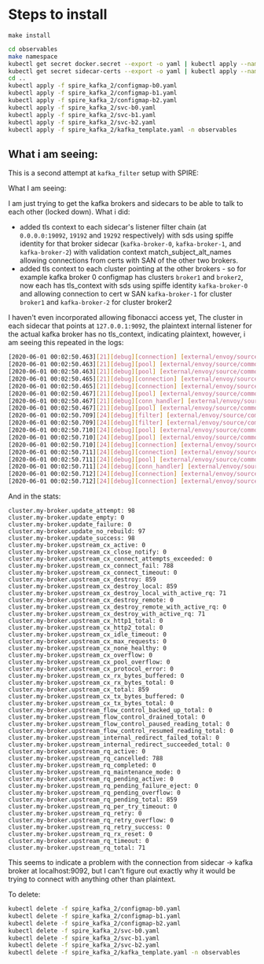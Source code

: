 # Steps to install

`make install`

```bash
cd observables
make namespace
kubectl get secret docker.secret --export -o yaml | kubectl apply --namespace=observables -f -
kubectl get secret sidecar-certs --export -o yaml | kubectl apply --namespace=observables -f -
cd ..
kubectl apply -f spire_kafka_2/configmap-b0.yaml
kubectl apply -f spire_kafka_2/configmap-b1.yaml
kubectl apply -f spire_kafka_2/configmap-b2.yaml
kubectl apply -f spire_kafka_2/svc-b0.yaml
kubectl apply -f spire_kafka_2/svc-b1.yaml
kubectl apply -f spire_kafka_2/svc-b2.yaml
kubectl apply -f spire_kafka_2/kafka_template.yaml -n observables
```

## What i am seeing:

This is a second attempt at `kafka_filter` setup with SPIRE:

What I am seeing:

I am just trying to get the kafka brokers and sidecars to be able to talk to each other (locked down). What i did:

- added tls context to each sidecar's listener filter chain (at `0.0.0.0:19092`, `19192` and `19292` respectively) with sds using spiffe identity for that broker sidecar (`kafka-broker-0`, `kafka-broker-1`, and `kafka-broker-2`) with validation context match_subject_alt_names allowing connections from certs with SAN of the other two brokers.
- added tls context to each cluster pointing at the other brokers - so for example kafka broker 0 configmap has clusters `broker1` and `broker2`, now each has tls_context with sds using spiffe identity `kafka-broker-0` and allowing connection to cert w SAN `kafka-broker-1` for cluster `broker1` and `kafka-broker-2` for cluster broker2

I haven't even incorporated allowing fibonacci access yet, The cluster in each sidecar that points at `127.0.0.1:9092`, the plaintext internal listener for the actual kafka broker has no tls_context, indicating plaintext, however, i am seeing this repeated in the logs:

```bash
[2020-06-01 00:02:50.463][21][debug][connection] [external/envoy/source/common/network/connection_impl.cc:192] [C431] closing socket: 0
[2020-06-01 00:02:50.463][21][debug][pool] [external/envoy/source/common/tcp/conn_pool.cc:206] canceling pending request
[2020-06-01 00:02:50.463][21][debug][pool] [external/envoy/source/common/tcp/conn_pool.cc:214] canceling pending connection
[2020-06-01 00:02:50.465][21][debug][connection] [external/envoy/source/common/network/connection_impl.cc:101] [C432] closing data_to_write=0 type=1
[2020-06-01 00:02:50.465][21][debug][connection] [external/envoy/source/common/network/connection_impl.cc:192] [C432] closing socket: 1
[2020-06-01 00:02:50.467][21][debug][pool] [external/envoy/source/common/tcp/conn_pool.cc:124] [C432] client disconnected
[2020-06-01 00:02:50.467][21][debug][conn_handler] [external/envoy/source/server/connection_handler_impl.cc:86] [C431] adding to cleanup list
[2020-06-01 00:02:50.467][21][debug][pool] [external/envoy/source/common/tcp/conn_pool.cc:238] [C432] connection destroyed
[2020-06-01 00:02:50.709][24][debug][filter] [external/envoy/source/common/tcp_proxy/tcp_proxy.cc:233] [C433] new tcp proxy session
[2020-06-01 00:02:50.709][24][debug][filter] [external/envoy/source/common/tcp_proxy/tcp_proxy.cc:378] [C433] Creating connection to cluster my-broker
[2020-06-01 00:02:50.710][24][debug][pool] [external/envoy/source/common/tcp/conn_pool.cc:83] creating a new connection
[2020-06-01 00:02:50.710][24][debug][pool] [external/envoy/source/common/tcp/conn_pool.cc:364] [C434] connecting
[2020-06-01 00:02:50.710][24][debug][connection] [external/envoy/source/common/network/connection_impl.cc:698] [C434] connecting to 127.0.0.1:9092
[2020-06-01 00:02:50.711][24][debug][connection] [external/envoy/source/common/network/connection_impl.cc:707] [C434] connection in progress
[2020-06-01 00:02:50.711][24][debug][pool] [external/envoy/source/common/tcp/conn_pool.cc:109] queueing request due to no available connections
[2020-06-01 00:02:50.711][24][debug][conn_handler] [external/envoy/source/server/connection_handler_impl.cc:353] [C433] new connection
[2020-06-01 00:02:50.712][24][debug][connection] [external/envoy/source/extensions/transport_sockets/tls/ssl_socket.cc:198] [C433] handshake error: 1
[2020-06-01 00:02:50.712][24][debug][connection] [external/envoy/source/extensions/transport_sockets/tls/ssl_socket.cc:226] [C433] TLS error: 268435703:SSL routines:OPENSSL_internal:WRONG_VERSION_NUMBER
```

And in the stats:

```
cluster.my-broker.update_attempt: 98
cluster.my-broker.update_empty: 0
cluster.my-broker.update_failure: 0
cluster.my-broker.update_no_rebuild: 97
cluster.my-broker.update_success: 98
cluster.my-broker.upstream_cx_active: 0
cluster.my-broker.upstream_cx_close_notify: 0
cluster.my-broker.upstream_cx_connect_attempts_exceeded: 0
cluster.my-broker.upstream_cx_connect_fail: 788
cluster.my-broker.upstream_cx_connect_timeout: 0
cluster.my-broker.upstream_cx_destroy: 859
cluster.my-broker.upstream_cx_destroy_local: 859
cluster.my-broker.upstream_cx_destroy_local_with_active_rq: 71
cluster.my-broker.upstream_cx_destroy_remote: 0
cluster.my-broker.upstream_cx_destroy_remote_with_active_rq: 0
cluster.my-broker.upstream_cx_destroy_with_active_rq: 71
cluster.my-broker.upstream_cx_http1_total: 0
cluster.my-broker.upstream_cx_http2_total: 0
cluster.my-broker.upstream_cx_idle_timeout: 0
cluster.my-broker.upstream_cx_max_requests: 0
cluster.my-broker.upstream_cx_none_healthy: 0
cluster.my-broker.upstream_cx_overflow: 0
cluster.my-broker.upstream_cx_pool_overflow: 0
cluster.my-broker.upstream_cx_protocol_error: 0
cluster.my-broker.upstream_cx_rx_bytes_buffered: 0
cluster.my-broker.upstream_cx_rx_bytes_total: 0
cluster.my-broker.upstream_cx_total: 859
cluster.my-broker.upstream_cx_tx_bytes_buffered: 0
cluster.my-broker.upstream_cx_tx_bytes_total: 0
cluster.my-broker.upstream_flow_control_backed_up_total: 0
cluster.my-broker.upstream_flow_control_drained_total: 0
cluster.my-broker.upstream_flow_control_paused_reading_total: 0
cluster.my-broker.upstream_flow_control_resumed_reading_total: 0
cluster.my-broker.upstream_internal_redirect_failed_total: 0
cluster.my-broker.upstream_internal_redirect_succeeded_total: 0
cluster.my-broker.upstream_rq_active: 0
cluster.my-broker.upstream_rq_cancelled: 788
cluster.my-broker.upstream_rq_completed: 0
cluster.my-broker.upstream_rq_maintenance_mode: 0
cluster.my-broker.upstream_rq_pending_active: 0
cluster.my-broker.upstream_rq_pending_failure_eject: 0
cluster.my-broker.upstream_rq_pending_overflow: 0
cluster.my-broker.upstream_rq_pending_total: 859
cluster.my-broker.upstream_rq_per_try_timeout: 0
cluster.my-broker.upstream_rq_retry: 0
cluster.my-broker.upstream_rq_retry_overflow: 0
cluster.my-broker.upstream_rq_retry_success: 0
cluster.my-broker.upstream_rq_rx_reset: 0
cluster.my-broker.upstream_rq_timeout: 0
cluster.my-broker.upstream_rq_total: 71
```

This seems to indicate a problem with the connection from sidecar -> kafka broker at localhost:9092, but I can't figure out exactly why it would be trying to connect with anything other than plaintext.

To delete:

```bash
kubectl delete -f spire_kafka_2/configmap-b0.yaml
kubectl delete -f spire_kafka_2/configmap-b1.yaml
kubectl delete -f spire_kafka_2/configmap-b2.yaml
kubectl delete -f spire_kafka_2/svc-b0.yaml
kubectl delete -f spire_kafka_2/svc-b1.yaml
kubectl delete -f spire_kafka_2/svc-b2.yaml
kubectl delete -f spire_kafka_2/kafka_template.yaml -n observables
```
